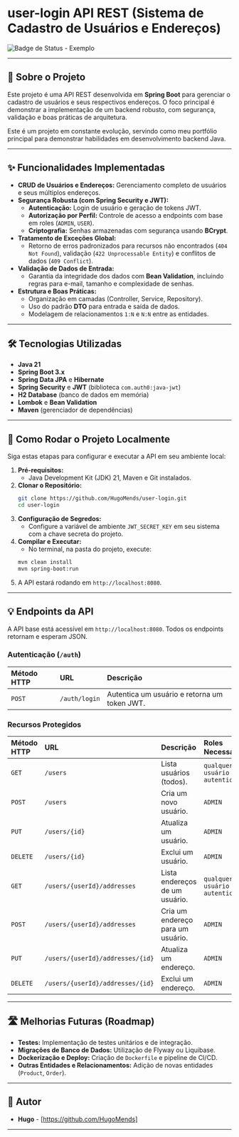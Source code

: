 # user-login API REST (Sistema de Cadastro de Usuários e Endereços)

![Badge de Status - Exemplo](https://img.shields.io/badge/Status-Concluído%20Segurança%20e%20CRUD-blue)

---

## 📄 Sobre o Projeto

Este projeto é uma API REST desenvolvida em **Spring Boot** para gerenciar o cadastro de usuários e seus respectivos endereços. O foco principal é demonstrar a implementação de um backend robusto, com segurança, validação e boas práticas de arquitetura.

Este é um projeto em constante evolução, servindo como meu portfólio principal para demonstrar habilidades em desenvolvimento backend Java.

---

## ✨ Funcionalidades Implementadas

-   **CRUD de Usuários e Endereços:** Gerenciamento completo de usuários e seus múltiplos endereços.
-   **Segurança Robusta (com Spring Security e JWT):**
    -   **Autenticação:** Login de usuário e geração de tokens JWT.
    -   **Autorização por Perfil:** Controle de acesso a endpoints com base em roles (`ADMIN`, `USER`).
    -   **Criptografia:** Senhas armazenadas com segurança usando **BCrypt**.
-   **Tratamento de Exceções Global:**
    -   Retorno de erros padronizados para recursos não encontrados (`404 Not Found`), validação (`422 Unprocessable Entity`) e conflitos de dados (`409 Conflict`).
-   **Validação de Dados de Entrada:**
    -   Garantia da integridade dos dados com **Bean Validation**, incluindo regras para e-mail, tamanho e complexidade de senhas.
-   **Estrutura e Boas Práticas:**
    -   Organização em camadas (Controller, Service, Repository).
    -   Uso do padrão **DTO** para entrada e saída de dados.
    -   Modelagem de relacionamentos `1:N` e `N:N` entre as entidades.

---

## 🛠️ Tecnologias Utilizadas

* **Java 21**
* **Spring Boot 3.x**
* **Spring Data JPA** e **Hibernate**
* **Spring Security** e **JWT** (biblioteca `com.auth0:java-jwt`)
* **H2 Database** (banco de dados em memória)
* **Lombok** e **Bean Validation**
* **Maven** (gerenciador de dependências)

---

## 🚀 Como Rodar o Projeto Localmente

Siga estas etapas para configurar e executar a API em seu ambiente local:

1.  **Pré-requisitos:**
    * Java Development Kit (JDK) 21, Maven e Git instalados.
2.  **Clonar o Repositório:**
    ```bash
    git clone https://github.com/HugoMends/user-login.git
    cd user-login
    ```
3.  **Configuração de Segredos:**
    * Configure a variável de ambiente `JWT_SECRET_KEY` em seu sistema com a chave secreta do projeto.
4.  **Compilar e Executar:**
    * No terminal, na pasta do projeto, execute:
    ```bash
    mvn clean install
    mvn spring-boot:run
    ```
5.  A API estará rodando em `http://localhost:8080`.

---

## 💡 Endpoints da API

A API base está acessível em `http://localhost:8080`. Todos os endpoints retornam e esperam JSON.

### **Autenticação (`/auth`)**

| Método HTTP | URL | Descrição |
| :---------- | :-- | :---------------------------------- |
| `POST` | `/auth/login` | Autentica um usuário e retorna um token JWT. |

### **Recursos Protegidos**

| Método HTTP | URL | Descrição | Roles Necessárias |
| :---------- | :-- | :-------- | :---------------- |
| `GET`       | `/users` | Lista usuários (todos). | `qualquer usuário autenticado` |
| `POST`      | `/users` | Cria um novo usuário. | `ADMIN` |
| `PUT`       | `/users/{id}` | Atualiza um usuário. | `ADMIN` |
| `DELETE`    | `/users/{id}` | Exclui um usuário. | `ADMIN` |
| `GET`       | `/users/{userId}/addresses` | Lista endereços de um usuário. | `qualquer usuário autenticado` |
| `POST`      | `/users/{userId}/addresses` | Cria um endereço para um usuário. | `ADMIN` |
| `PUT`       | `/users/{userId}/addresses/{id}` | Atualiza um endereço. | `ADMIN` |
| `DELETE`    | `/users/{userId}/addresses/{id}` | Exclui um endereço. | `ADMIN` |

---

## 🛣️ Melhorias Futuras (Roadmap)

* **Testes:** Implementação de testes unitários e de integração.
* **Migrações de Banco de Dados:** Utilização de Flyway ou Liquibase.
* **Dockerização e Deploy:** Criação de `Dockerfile` e pipeline de CI/CD.
* **Outras Entidades e Relacionamentos:** Adição de novas entidades (`Product`, `Order`).

---

## 🤝 Autor

* **Hugo** - [https://github.com/HugoMends]

---